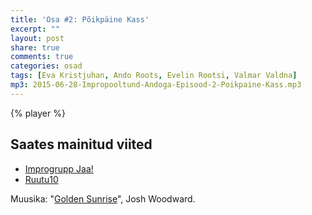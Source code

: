 ```yaml
---
title: 'Osa #2: Põikpäine Kass'
excerpt: ""
layout: post
share: true
comments: true
categories: osad
tags: [Eva Kristjuhan, Ando Roots, Evelin Rootsi, Valmar Valdna]
mp3: 2015-06-28-Impropooltund-Andoga-Episood-2-Poikpaine-Kass.mp3
---
```


{% player %}

## Saates mainitud viited

- [Improgrupp Jaa!](http://jaa.ee)
- [Ruutu10](http://ruutu10.ee)

Muusika: "[Golden Sunrise](http://www.joshwoodward.com/song/GoldenSunrise)", Josh Woodward.